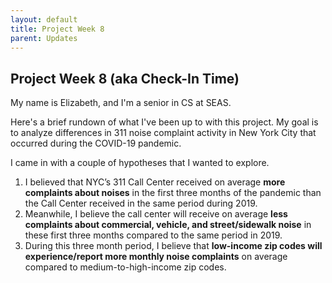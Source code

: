 ```yaml
---
layout: default
title: Project Week 8
parent: Updates
---
```


## Project Week 8 (aka Check-In Time)

My name is Elizabeth, and I'm a senior in CS at SEAS.

Here's a brief rundown of what I've been up to with this project. My goal is to analyze differences in 311 noise complaint activity in New York City 
that occurred during the COVID-19 pandemic. 

I came in with a couple of hypotheses that I wanted to explore. 

1. I believed that NYC’s 311 Call Center received on average **more complaints about noises** in the first three months of the pandemic than the Call Center received in the same period during 2019.
2. Meanwhile, I believe the call center will receive on average **less complaints about commercial, vehicle, and street/sidewalk noise** in these first three months compared to the same period in 2019.
3. During this three month period, I believe that **low-income zip codes will experience/report more monthly noise complaints** on average compared to medium-to-high-income zip codes.
